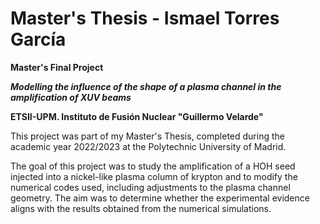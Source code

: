 # Master's Thesis - Ismael Torres García

**Master's Final Project**

***Modelling the influence of the shape of a plasma channel in the amplification of XUV beams***

**ETSII-UPM. Instituto de Fusión Nuclear "Guillermo Velarde"**

This project was part of my Master's Thesis, completed during the academic year 2022/2023 at the Polytechnic University of Madrid.

The goal of this project was to study the amplification of a HOH seed injected into a nickel-like plasma column of krypton and to modify the numerical codes used, including adjustments to the plasma channel geometry. The aim was to determine whether the experimental evidence aligns with the results obtained from the numerical simulations.
